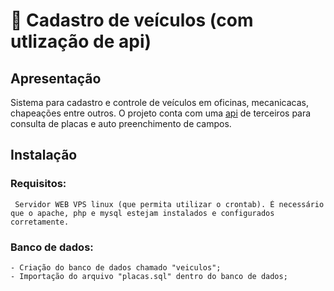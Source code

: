 #  🚙  Cadastro de veículos (com utlização de api)
## Apresentação

Sistema para cadastro e controle de veículos em oficinas, mecanicacas, chapeações entre outros. O projeto conta com uma [api](https://github.com/100n0m3/API-Carros) de terceiros para consulta de placas e auto preenchimento de campos.
## Instalação
### Requisitos:

``` 
 Servidor WEB VPS linux (que permita utilizar o crontab). É necessário que o apache, php e mysql estejam instalados e configurados corretamente. 
 ```
 
 ### Banco de dados:

 ``` 
 - Criação do banco de dados chamado "veiculos";
 - Importação do arquivo "placas.sql" dentro do banco de dados;
 ```
